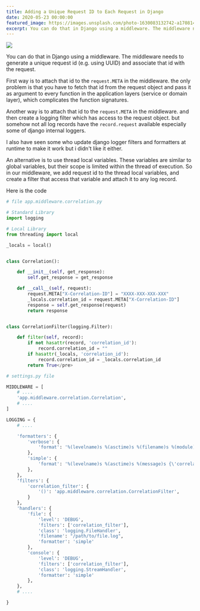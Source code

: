 ```yaml
---
title: Adding a Unique Request ID to Each Request in Django
date: 2020-05-23 00:00:00
featured_image: https://images.unsplash.com/photo-1630083132742-a1708141abb9?q=90&fm=jpg&w=1000&fit=max
excerpt: You can do that in Django using a middleware. The middleware needs to generate a unique request id (e.g. using UUID) and associate that id with the request.
---
```


![](https://images.unsplash.com/photo-1630083132742-a1708141abb9?q=90&fm=jpg&w=1000&fit=max)

You can do that in Django using a middleware. The middleware needs to generate a unique request id (e.g. using UUID) and associate that id with the request.

First way is to attach that id to the `request.META` in the middleware. the only problem is that you have to fetch that id from the request object and pass it as argument to every function in the application layers (service or domain layer), which complicates the function signatures.

Another way is to attach that id to the `request.META` in the middleware. and then create a logging filter which has access to the request object. but somehow not all log records have the `record.request` available especially some of django internal loggers.

I also have seen some who update django logger filters and formatters at runtime to make it work but i didn't like it either.

An alternative is to use thread local variables. These variables are similar to global variables, but their scope is limited within the thread of execution. So in our middleware, we add request id to the thread local variables, and create a filter that access that variable and attach it to any log record.

Here is the code

```python
# file app.middleware.correlation.py

# Standard Library
import logging

# Local Library
from threading import local

_locals = local()


class Correlation():

    def __init__(self, get_response):
        self.get_response = get_response

    def __call__(self, request):
        request.META["X-Correlation-ID"] = "XXXX-XXX-XXX-XXX"
        _locals.correlation_id = request.META["X-Correlation-ID"]
        response = self.get_response(request)
        return response


class CorrelationFilter(logging.Filter):

    def filter(self, record):
        if not hasattr(record, 'correlation_id'):
            record.correlation_id = ""
        if hasattr(_locals, 'correlation_id'):
            record.correlation_id = _locals.correlation_id
        return True</pre>
```

```python
# settings.py file

MIDDLEWARE = [
    # ....
    'app.middleware.correlation.Correlation',
    # ....
]

LOGGING = {
    # ....

    'formatters': {
        'verbose': {
            'format': '%(levelname)s %(asctime)s %(filename)s %(module)s %(process)d %(thread)d %(message)s'
        },
        'simple': {
            'format': '%(levelname)s %(asctime)s %(message)s {\'correlationId\':\'%(correlation_id)s\'}'
        },
    },
    'filters': {
        'correlation_filter': {
            '()': 'app.middleware.correlation.CorrelationFilter',
        }
    },
    'handlers': {
        'file': {
            'level': 'DEBUG',
            'filters': ['correlation_filter'],
            'class': 'logging.FileHandler',
            'filename': "/path/to/file.log",
            'formatter': 'simple'
        },
        'console': {
            'level': 'DEBUG',
            'filters': ['correlation_filter'],
            'class': 'logging.StreamHandler',
            'formatter': 'simple'
        },
    },
    # ....

}
```
